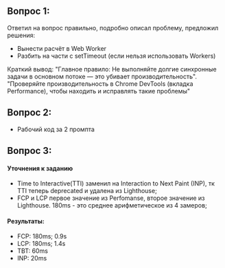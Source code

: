 ## Вопрос 1:

Ответил на вопрос правильно, подробно описал проблему, предложил решения:
 - Вынести расчёт в Web Worker
 - Разбить на части с setTimeout (если нельзя использовать Workers)

Краткий вывод:
"Главное правило: Не выполняйте долгие синхронные задачи в основном потоке — это убивает производительность". 
"Проверяйте производительность в Chrome DevTools (вкладка Performance), чтобы находить и исправлять такие проблемы"

## Вопрос 2:
- Рабочий код за 2 промпта

## Вопрос 3:
#### Уточнения к заданию
- Time to Interactive(TTI) заменил на Interaction to Next Paint (INP), тк TTI теперь deprecated и удалена из Lighthouse;
- FCP и LCP первое значение из Perfomanse, второе значение из Lighthouse. 180ms - это среднее арифметическое из 4 замеров;

#### Результаты:
- FCP: 180ms; 0.9s
- LCP: 180ms; 1.4s
- TBT: 60ms 
- INP: 20ms
